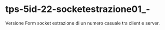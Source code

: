 # tps-5id-22-socketestrazione01_-

Versione Form socket estrazione di un numero casuale tra client e server.
